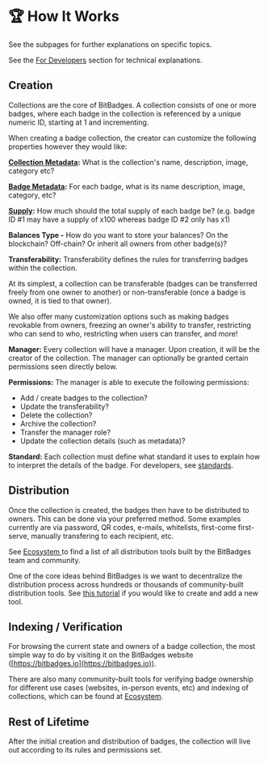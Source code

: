 # 🏆 How It Works

See the subpages for further explanations on specific topics.

See the [For Developers](broken-reference) section for technical explanations.

## Creation

Collections are the core of BitBadges. A collection consists of one or more badges, where each badge in the collection is referenced by a unique numeric ID, starting at 1 and incrementing.

When creating a badge collection, the creator can customize the following properties however they would like:

[**Collection Metadata**](page-1.md)**:** What is the collection's name, description, image, category etc?

[**Badge Metadata**](page-1.md)**:** For each badge, what is its name description, image, category, etc?

[**Supply**](total-supplys.md)**:** How much should the total supply of each badge be? (e.g. badge ID #1 may have a supply of x100 whereas badge ID #2 only has x1)

**Balances Type -** How do you want to store your balances? On the blockchain? Off-chain? Or inherit  all owners from other badge(s)?

**Transferability:** Transferability defines the rules for transferring badges within the collection.&#x20;

At its simplest, a collection can be transferable (badges can be transferred freely from one owner to another) or non-transferable (once a badge is owned, it is tied to that owner).

We also offer many customization options such as making badges revokable from owners, freezing an owner's ability to transfer, restricting who can send to who, restricting when users can transfer, and more!

**Manager:** Every collection will have a manager. Upon creation, it will be the creator of the collection. The manager can optionally be granted certain permissions seen directly below.

**Permissions:** The manager is able to execute the following permissions:

* Add / create badges to the collection?
* Update the transferability?
* Delete the collection?
* Archive the collection?
* Transfer the manager role?
* Update the collection details (such as metadata)?

**Standard:** Each collection must define what standard it uses to explain how to interpret the details of the badge. For developers, see [standards](../../for-developers/need-to-know/standards.md).

## Distribution&#x20;

Once the collection is created, the badges then have to be distributed to owners. This can be done via your preferred method. Some examples currently are via password, QR codes, e-mails, whitelists, first-come first-serve, manually transfering to each recipient, etc.

See [Ecosystem ](../ecosystem.md)to find a list of all distribution tools built by the BitBadges team and community.

One of the core ideas behind BitBadges is we want to decentralize the distribution process across hundreds or thousands of community-built distribution tools. See [this tutorial](../../for-developers/tutorials/build-a-distribution-tool.md) if you would like to create and add a new tool.

## Indexing / Verification&#x20;

For browsing the current state and owners of a badge collection, the most simple way to do by visiting it on the BitBadges website ([https://bitbadges.io](https://bitbadges.io)).

There are also many community-built tools for verifying badge ownership for different use cases (websites, in-person events, etc) and indexing of collections, which can be found at [Ecosystem](../ecosystem.md).

## Rest of Lifetime

After the initial creation and distribution of badges, the collection will live out according to its rules and permissions set.
